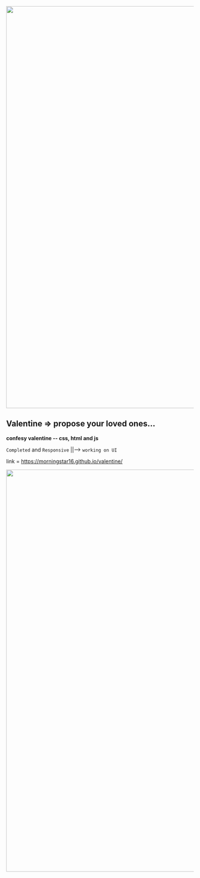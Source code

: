 <img src="https://capsule-render.vercel.app/api?type=soft&color=gradient&height=10&section=header" width="1080" align="center"/>

## Valentine => propose your loved ones...
**confesy valentine -- css, html and js**

`Completed` and `Responsive` ||--> `working on UI`

link = https://morningstar16.github.io/valentine/

<img src="https://capsule-render.vercel.app/api?type=soft&color=gradient&height=10&section=header" width="1080" align="center"/>
